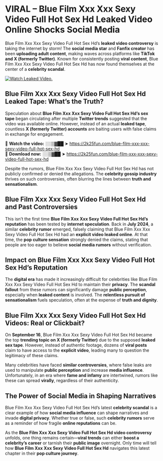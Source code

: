 # VIRAL – Blue Film Xxx Xxx Sexy Video Full Hot Sex Hd Leaked Video Online Shocks Social Media 

Blue Film Xxx Xxx Sexy Video Full Hot Sex Hd’s **leaked video controversy** is taking the internet by storm! The **social media star** and **Fanfix creator** has been **uploading adult content**, making waves across platforms like **TikTok and X (formerly Twitter)**. Known for consistently posting **viral content**, Blue Film Xxx Xxx Sexy Video Full Hot Sex Hd has now found themselves at the center of a **celebrity scandal**.  

[![Watch Leaked Video.](https://miro.medium.com/v2/resize:fit:828/format:webp/1*cilzJN44JGOrTw9NJCrNHA.gif "Watch Leaked Video")](https://2k25fun.com/blue-film-xxx-xxx-sexy-video-full-hot-sex-hd)

## **Blue Film Xxx Xxx Sexy Video Full Hot Sex Hd Leaked Tape: What’s the Truth?**  
Speculation about **Blue Film Xxx Xxx Sexy Video Full Hot Sex Hd’s sex tape** began circulating after multiple **Twitter trends** suggested that the video was available online. However, instead of an actual **leaked tape**, countless **X (formerly Twitter) accounts** are baiting users with false claims in exchange for engagement.  

🔹 **Watch the video:** ░░▒▓██ ➤ https://2k25fun.com/blue-film-xxx-xxx-sexy-video-full-hot-sex-hd  
🔹 **Download now:** ░░▒▓██ ➤ https://2k25fun.com/blue-film-xxx-xxx-sexy-video-full-hot-sex-hd  

Despite the rumors, Blue Film Xxx Xxx Sexy Video Full Hot Sex Hd has not publicly confirmed or denied the allegations. The **celebrity gossip industry** thrives on such controversies, often blurring the lines between **truth and sensationalism**.  

## **Blue Film Xxx Xxx Sexy Video Full Hot Sex Hd and Past Controversies**  
This isn’t the first time **Blue Film Xxx Xxx Sexy Video Full Hot Sex Hd’s reputation** has been tested by **internet speculation**. Back in **July 2024**, a similar **celebrity rumor** emerged, falsely claiming that Blue Film Xxx Xxx Sexy Video Full Hot Sex Hd had an **explicit video leaked online**. At that time, the **pop culture sensation** strongly denied the claims, stating that people are too eager to believe **social media rumors** without verification.  

## **Impact on Blue Film Xxx Xxx Sexy Video Full Hot Sex Hd’s Reputation**  
The **digital era** has made it increasingly difficult for celebrities like Blue Film Xxx Xxx Sexy Video Full Hot Sex Hd to maintain their **privacy**. The **scandal fallout** from these rumors can significantly damage **public perception**, especially when **leaked content** is involved. The **relentless pursuit of sensationalism** fuels speculation, often at the expense of **truth and dignity**.  

## **Blue Film Xxx Xxx Sexy Video Full Hot Sex Hd Videos: Real or Clickbait?**  
On **September 16**, Blue Film Xxx Xxx Sexy Video Full Hot Sex Hd became the top **trending topic on X (formerly Twitter)** due to the supposed **leaked sex tape**. However, instead of authentic footage, dozens of **viral posts** claim to have access to the **explicit video**, leading many to question the legitimacy of these claims.  

Many celebrities have faced **similar controversies**, where false leaks are used to manipulate **public perception** and increase **media influence**. Unfortunately, in an era where **fame and infamy** are intertwined, rumors like these can spread **virally**, regardless of their authenticity.  

## **The Power of Social Media in Shaping Narratives**  
Blue Film Xxx Xxx Sexy Video Full Hot Sex Hd’s latest **celebrity scandal** is a clear example of how **social media influence** can shape narratives and invade **digital privacy**. Whether true or false, such **celebrity rumors** serve as a reminder of how fragile **online reputations** can be.  

As the **Blue Film Xxx Xxx Sexy Video Full Hot Sex Hd video controversy** unfolds, one thing remains certain—**viral trends** can either **boost a celebrity’s career** or tarnish their **public image** overnight. Only time will tell how **Blue Film Xxx Xxx Sexy Video Full Hot Sex Hd** navigates this latest chapter in their **pop culture journey**. 